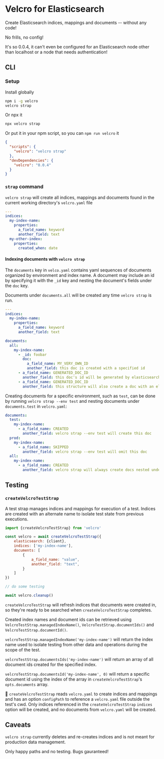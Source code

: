 # Velcro for Elasticsearch

Create Elasticsearch indices, mappings and documents -- without any code!

No frills, no config!

It's so 0.0.4, it can't even be configured for an Elasticsearch node other than localhost or a node that needs authentication!

## CLI

### Setup

Install globally

```bash
npm i -g velcro
velcro strap
```

Or npx it

```bash
npx velcro strap
```

Or put it in your npm script, so you can `npm run velcro` it

```json
{
  "scripts": {
    "velcro": "velcro strap"
  },
  "devDependencies": {
    "velcro": "0.0.4"
  }
}
```

### `strap` command

`velcro strap` will create all indices, mappings and documents found in the current working directory's `velcro.yaml` file

```yaml
---
indices:
  my-index-name:
    properties:
      a_field_name: keyword
      another_field: text
  my-other-index:
    properties:
      created_when: date
```

#### Indexing documents with `velcro strap`

The `documents` key in `velco.yaml` contains yaml sequences of documents organized by environment and index name.
A document may include an id by specifying it with the `_id` key and nesting the document's fields under the `doc` key.

Documents under `documents.all` will be created any time `velcro strap` is run.

```yaml
---
indices:
  my-index-name:
    properties:
      a_field_name: keyword
      another_field: text

documents:
  all:
    my-index-name:
      - _id: foobar
        doc:
          a_field_name: MY_VERY_OWN_ID
          another_field: this doc is created with a specified id
      - a_field_name: GENERATED_DOC_ID
        another_field: this doc's id will be generated by elasticsearch
      - a_field_name: GENERATED_DOC_ID
        another_field: this structure will also create a doc with an elasticsearch generated id
```

Creating documents for a specific environment, such as `test`, can be done by running `velcro strap --env test` and nesting documents under `documents.test` in `velcro.yaml`:

```yaml
documents:
  test:
    my-index-name:
      - a_field_name: CREATED
        another_field: velcro strap --env test will create this doc
  prod:
    my-index-name:
      - a_field_name: SKIPPED
        another_field: velcro strap --env test will omit this doc
  all:
    my-index-name:
      - a_field_name: CREATED
        another_field: velcro strap will always create docs nested under all
```

## Testing

### `createVelcroTestStrap`

A test strap manages indices and mappings for execution of a test. Indices are created with an alternate name to isolate test state from previous executions.

```javascript
import {createVelcroTestStrap} from 'velcro'

const velcro = await createVelcroTestStrap({
    elasticsearch: {client},
    indices: ['my-index-name'],
    documents: [
        {
            a_field_name: "value",
            another_field: "text",
        }
    ]
})

// do some testing

await velcro.cleanup()
```

`createVelcroTestStrap` will refresh indices that documents were created in, so they're ready to be searched when `createVelcroTestStrap` completes.

Created index names and document ids can be retrieved using `VelcroTestStrap.managedIndexName()`, `VelcroTestStrap.documentIds()` and `VelcroTestStrap.documentId()`.

`velcroTestStrap.managedIndexName('my-index-name')` will return the index name used to isolate testing from other data and operations during the scope of the test.

`velcroTestStrap.documentsIds('my-index-name')` will return an array of all document ids created for the specified index.

`velcroTestStrap.documentsId('my-index-name', 0)` will return a specific document id using the index of the array in `createVelcroTestStrap`'s `opts.documents` array.

📌 `createVelcroTestStrap` reads `velcro.yaml` to create indices and mappings and has an option `configPath` to reference a `velcro.yaml` file outside the test's cwd.
Only indices referenced in the `createVelcroTestStrap` `indices` option will be created, and no documents from `velcro.yaml` will be created.

## Caveats

`velcro strap` currently deletes and re-creates indices and is not meant for production data management.

Only happy paths and no testing. Bugs gauranteed!
